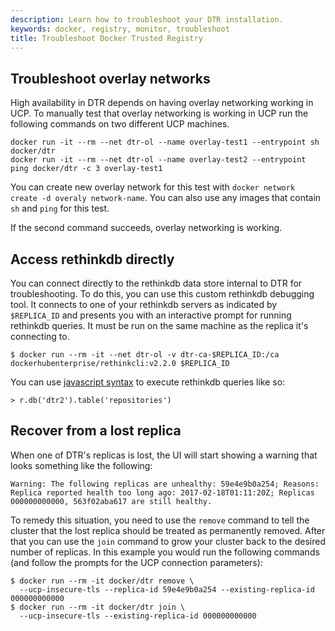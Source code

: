 ```yaml
---
description: Learn how to troubleshoot your DTR installation.
keywords: docker, registry, monitor, troubleshoot
title: Troubleshoot Docker Trusted Registry
---
```


## Troubleshoot overlay networks

High availability in DTR depends on having overlay networking working in UCP.
To manually test that overlay networking is working in UCP run the following
commands on two different UCP machines.

```none
docker run -it --rm --net dtr-ol --name overlay-test1 --entrypoint sh docker/dtr
docker run -it --rm --net dtr-ol --name overlay-test2 --entrypoint ping docker/dtr -c 3 overlay-test1
```

You can create new overlay network for this test with `docker network create -d overaly network-name`.
You can also use any images that contain `sh` and `ping` for this test.

If the second command succeeds, overlay networking is working.

## Access rethinkdb directly

You can connect directly to the rethinkdb data store internal to DTR for
troubleshooting. To do this, you can use this custom rethinkdb debugging
tool. It connects to one of your rethinkdb servers as
indicated by `$REPLICA_ID` and presents you with an interactive prompt for
running rethinkdb queries. It must be run on the same machine as the replica
it's connecting to.

```none
$ docker run --rm -it --net dtr-ol -v dtr-ca-$REPLICA_ID:/ca dockerhubenterprise/rethinkcli:v2.2.0 $REPLICA_ID
```

You can use [javascript
syntax](https://www.rethinkdb.com/docs/guide/javascript/) to execute rethinkdb queries like so:

```none
> r.db('dtr2').table('repositories')
```

## Recover from a lost replica

When one of DTR's replicas is lost, the UI will start showing a warning that
looks something like the following:

```none
Warning: The following replicas are unhealthy: 59e4e9b0a254; Reasons: Replica reported health too long ago: 2017-02-18T01:11:20Z; Replicas 000000000000, 563f02aba617 are still healthy.
```

To remedy this situation, you need to use the `remove` command to tell
the cluster that the lost replica should be treated as permanently removed.
After that you can use the `join` command to grow your cluster back to the
desired number of replicas. In this example you would run the following
commands (and follow the prompts for the UCP connection parameters):

```none
$ docker run --rm -it docker/dtr remove \
  --ucp-insecure-tls --replica-id 59e4e9b0a254 --existing-replica-id 000000000000
$ docker run --rm -it docker/dtr join \
  --ucp-insecure-tls --existing-replica-id 000000000000
```

